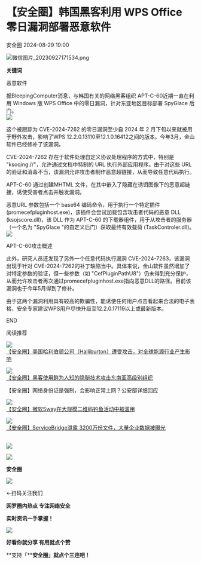 #  【安全圈】韩国黑客利用 WPS Office 零日漏洞部署恶意软件   
 安全圈   2024-08-29 19:00  
  
![](https://mmbiz.qpic.cn/sz_mmbiz_png/aBHpjnrGylgOvEXHviaXu1fO2nLov9bZ055v7s8F6w1DD1I0bx2h3zaOx0Mibd5CngBwwj2nTeEbupw7xpBsx27Q/640?wx_fmt=png&from=appmsg "微信图片_20230927171534.png")  
  
  
**关键词**  
  
  
  
恶意软件  
  
  
据BleepingComputer消息，与韩国有关的网络黑客组织 APT-C-60近期一直在利用 Windows 版 WPS Office 中的零日漏洞，针对东亚地区目标部署 SpyGlace 后门。  
![](https://mmbiz.qpic.cn/sz_mmbiz_jpg/aBHpjnrGyljibib6DAVHApmNb590Tn8hhcU2sGEczgmCWicYJ8Cib1cCct17Hl8e6x4t0faRO9EJNctdhHOYnVj4bQ/640?wx_fmt=jpeg&from=appmsg "")  
  
这个被跟踪为 CVE-2024-7262 的零日漏洞至少自 2024 年 2 月下旬以来就被用于野外攻击，影响了WPS 12.2.0.13110至12.1.0.16412之间的版本。今年3月，金山软件已经修补了该漏洞。  
  
CVE-2024-7262 存在于软件处理自定义协议处理程序的方式中，特别是 "ksoqing://"，允许通过文档中特制的 URL 执行外部应用程序。由于对这些 URL 的验证和消毒不当，该漏洞允许攻击者制作恶意超链接，从而导致任意代码执行。  
  
APT-C-60 通过创建MHTML 文件，在其中嵌入了隐藏在诱饵图像下的恶意超链接，诱使受害者点击并触发漏洞。  
  
恶意URL 参数包括一个 base64 编码命令，用于执行一个特定插件 (promecefpluginhost.exe)，该插件会尝试加载包含攻击者代码的恶意 DLL (ksojscore.dll)，该 DLL 作为 APT-C-60 的下载器组件，用于从攻击者的服务器（一个名为 "SpyGlace "的自定义后门）获取最终有效载荷 (TaskControler.dll)。  
![](https://mmbiz.qpic.cn/sz_mmbiz_jpg/aBHpjnrGyljibib6DAVHApmNb590Tn8hhcbicjUicMuTHoeMoib8JwL9cBzK8e2pUSqkdABulAuH4XuiaH52HJUXxPWw/640?wx_fmt=jpeg&from=appmsg "")  
  
APT-C-60攻击概述  
  
此外，研究人员还发现了另外一个任意代码执行漏洞 CVE-2024-7263，该漏洞出现于针对 CVE-2024-7262的补丁缺陷当中。具体来说，金山软件虽然增加了对特定参数的验证，但一些参数（如 "CefPluginPathU8"）仍未得到充分保护，从而允许攻击者再次通过promecefpluginhost.exe指向恶意DLL的路径。目前该漏洞也于今年5月得到了修补。  
  
由于这两个漏洞利用具有较高的欺骗性，能诱使任何用户点击看起来合法的电子表格，安全专家建议WPS用户尽快升级至12.2.0.17119以上或最新版本。  
  
  
END  
  
  
阅读推荐  
  
  
![](https://mmbiz.qpic.cn/sz_mmbiz_jpg/aBHpjnrGylgspLibGEkic5zqEGgGBbpBwyf5eic7UPxuicJb2ic8f57SZ26OFyVLvZhTQ39vY3p6ibQ1HqLicqyfoVWEg/640?wx_fmt=jpeg "")  
[【安全圈】美国哈利伯顿公司（Halliburton）遭受攻击，对全球能源行业产生影响](http://mp.weixin.qq.com/s?__biz=MzIzMzE4NDU1OQ==&mid=2652063903&idx=1&sn=45bfa77f2b7d53c570659d84ce3bf1e1&chksm=f36e64dfc419edc9aa34c512b83572e289f162efd1b764884883c79069d55717d8ce37af94c4&scene=21#wechat_redirect)  
  
  
  
![](https://mmbiz.qpic.cn/sz_mmbiz_jpg/aBHpjnrGylgspLibGEkic5zqEGgGBbpBwyjrgbeibMgJh3WNcznxx7zXhYFdqq2MVN1BB5YDJkULChS6LJhP9TCYA/640?wx_fmt=jpeg "")  
[【安全圈】黑客使用鲜为人知的隐秘技术攻击东南亚高级别组织](http://mp.weixin.qq.com/s?__biz=MzIzMzE4NDU1OQ==&mid=2652063903&idx=2&sn=87b76059045706ba5c3c26e0991ec3d9&chksm=f36e64dfc419edc9583453354dfa71fa746ead471cd97fbd9399f03f3d70c5704a690d6d4f5d&scene=21#wechat_redirect)  
  
  
【安全圈】网络身份证是强制，会影响正常上网？公安部详细回应  
  
  
  
  
![](https://mmbiz.qpic.cn/sz_mmbiz_jpg/aBHpjnrGylgspLibGEkic5zqEGgGBbpBwyiaVOttBxUiaJECagpiamKds6y1NwplgIONlsibsES284InXr59mKj3IhHQ/640?wx_fmt=jpeg "")  
[【安全圈】微软Sway在大规模二维码钓鱼活动中被滥用](http://mp.weixin.qq.com/s?__biz=MzIzMzE4NDU1OQ==&mid=2652063903&idx=3&sn=ca84d4783cca05e1b0ffe67433a29976&chksm=f36e64dfc419edc906c7a38517fade3afa85e621e0ea6e65f5c632a52e74a87889dee637cf3e&scene=21#wechat_redirect)  
  
  
  
![](https://mmbiz.qpic.cn/sz_mmbiz_jpg/aBHpjnrGylgspLibGEkic5zqEGgGBbpBwysbEYNWwX1Uuw3tBIpibiaOju5slu9srfiabMahTm4ZvSLtoOWuFwuTKug/640?wx_fmt=jpeg "")  
[【安全圈】ServiceBridge泄露 3200万份文件，大量企业数据被曝光](http://mp.weixin.qq.com/s?__biz=MzIzMzE4NDU1OQ==&mid=2652063903&idx=4&sn=f636662579b4259de097fd92da53510e&chksm=f36e64dfc419edc99239874da682ab526b676322eb948f30c5b15fbf3fb417c424b21fb472ef&scene=21#wechat_redirect)  
                         
  
  
  
  
  
![](https://mmbiz.qpic.cn/mmbiz_gif/aBHpjnrGylgeVsVlL5y1RPJfUdozNyCEft6M27yliapIdNjlcdMaZ4UR4XxnQprGlCg8NH2Hz5Oib5aPIOiaqUicDQ/640?wx_fmt=gif "")  
  
  
  
![](https://mmbiz.qpic.cn/mmbiz_png/aBHpjnrGylgeVsVlL5y1RPJfUdozNyCEDQIyPYpjfp0XDaaKjeaU6YdFae1iagIvFmFb4djeiahnUy2jBnxkMbaw/640?wx_fmt=png "")  
  
**安全圈**  
  
![](https://mmbiz.qpic.cn/mmbiz_gif/aBHpjnrGylgeVsVlL5y1RPJfUdozNyCEft6M27yliapIdNjlcdMaZ4UR4XxnQprGlCg8NH2Hz5Oib5aPIOiaqUicDQ/640?wx_fmt=gif "")  
  
  
←扫码关注我们  
  
**网罗圈内热点 专注网络安全**  
  
**实时资讯一手掌握！**  
  
  
![](https://mmbiz.qpic.cn/mmbiz_gif/aBHpjnrGylgeVsVlL5y1RPJfUdozNyCE3vpzhuku5s1qibibQjHnY68iciaIGB4zYw1Zbl05GQ3H4hadeLdBpQ9wEA/640?wx_fmt=gif "")  
  
**好看你就分享 有用就点个赞**  
  
**支持「****安全圈」就点个三连吧！**  
  
